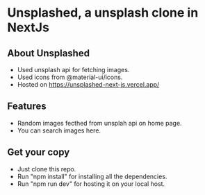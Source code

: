 # Unsplashed, a unsplash clone in NextJs

## About Unsplashed
* Used unsplash api for fetching images.
* Used icons from @material-ui/icons.
* Hosted on https://unsplashed-next-js.vercel.app/

## Features
* Random images fecthed from unsplah api on home page.
* You can search images here.

## Get your copy
* Just clone this repo.
* Run "npm install" for installing all the dependencies.
* Run "npm run dev" for hosting it on your local host.